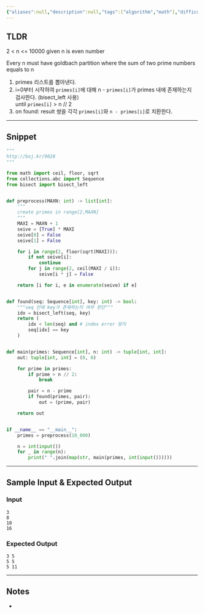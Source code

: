 ```yaml
---
{"aliases":null,"description":null,"tags":["algorithm","math"],"difficulty":null,"status":null,"links":null,"title":"9020. 골드바흐의 추측","created":"2024-12-25T14:36:58","updated":"2024-12-25T15:29:43","dg-publish":true,"permalink":"/docs/algorithms/9020/","dgPassFrontmatter":true}
---
```



## TLDR

2 < n <= 10000 given n is even number

Every n must have goldbach partition where the sum of two prime numbers equals to n

1. primes 리스트를 뽑아낸다.
2. i=0부터 시작하여 `primes[i]`에 대해 n - `primes[i]`가 primes 내에 존재하는지 검사한다. (bisect_left 사용)  
    until `primes[i]` > n // 2
3. on found: result 쌍을 각각 `primes[i]`와 `n - primes[i]`로 치환한다.
<!-- 문제에 대한 간략한 설명 및 풀이 접근 방식 요약 -->

---

## Snippet

```python
"""
http://boj.kr/9020
"""

from math import ceil, floor, sqrt
from collections.abc import Sequence
from bisect import bisect_left


def preprocess(MAXN: int) -> list[int]:
    """
    create primes in range[2,MAXN]
    """
    MAXI = MAXN + 1
    seive = [True] * MAXI
    seive[0] = False
    seive[1] = False

    for i in range(2, floor(sqrt(MAXI))):
        if not seive[i]:
            continue
        for j in range(2, ceil(MAXI / i)):
            seive[i * j] = False

    return [i for i, e in enumerate(seive) if e]


def found(seq: Sequence[int], key: int) -> bool:
    """seq 안에 key가 존재하는지 여부 판단"""
    idx = bisect_left(seq, key)
    return (
	    idx < len(seq) and # index error 방지
	    seq[idx] == key 
	)


def main(primes: Sequence[int], n: int) -> tuple[int, int]:
    out: tuple[int, int] = (0, 0)

    for prime in primes:
        if prime > n // 2:
            break

        pair = n - prime
        if found(primes, pair):
            out = (prime, pair)

    return out


if __name__ == "__main__":
    primes = preprocess(10_000)

    n = int(input())
    for _ in range(n):
        print(" ".join(map(str, main(primes, int(input())))))

```

<!-- 주요 코드 작성 -->

---

## Sample Input & Expected Output

### Input

```
3
8
10
16
```

### Expected Output

```
3 5
5 5
5 11
```

---

## Notes

- 
